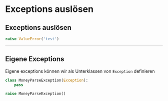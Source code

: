 # Exceptions auslösen

## Exceptions auslösen

```py
raise ValueError('test')
```

---

## Eigene Exceptions

Eigene exceptions können wir als Unterklassen von `Exception` definieren

```py
class MoneyParseException(Exception):
    pass

raise MoneyParseException()
```
